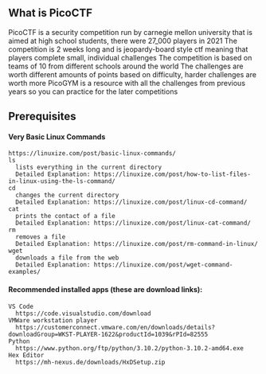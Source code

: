 ## What is PicoCTF
  PicoCTF is a security competition run by carnegie mellon university that is aimed at high school students, there were 27_000 players in 2021
  The competition is 2 weeks long and is jeopardy-board style ctf meaning that players complete small, individual challenges
  The competition is based on teams of 10 from different schools around the world
  The challenges are worth different amounts of points based on difficulty, harder challenges are worth more
  PicoGYM is a resource with all the challenges from previous years so you can practice for the later competitions

## Prerequisites
  
  #### Very Basic Linux Commands
    https://linuxize.com/post/basic-linux-commands/
    ls
      lists everything in the current directory
      Detailed Explanation: https://linuxize.com/post/how-to-list-files-in-linux-using-the-ls-command/
    cd
      changes the current directory
      Detailed Explanation: https://linuxize.com/post/linux-cd-command/
    cat
      prints the contact of a file
      Detailed Explanation: https://linuxize.com/post/linux-cat-command/
    rm
      removes a file
      Detailed Explanation: https://linuxize.com/post/rm-command-in-linux/
    wget
      downloads a file from the web
      Detailed Explanation: https://linuxize.com/post/wget-command-examples/
      
  #### Recommended installed apps (these are download links):
    VS Code
      https://code.visualstudio.com/download
    VMWare workstation player
      https://customerconnect.vmware.com/en/downloads/details?downloadGroup=WKST-PLAYER-1622&productId=1039&rPId=82555
    Python
      https://www.python.org/ftp/python/3.10.2/python-3.10.2-amd64.exe
    Hex Editor
      https://mh-nexus.de/downloads/HxDSetup.zip
    
